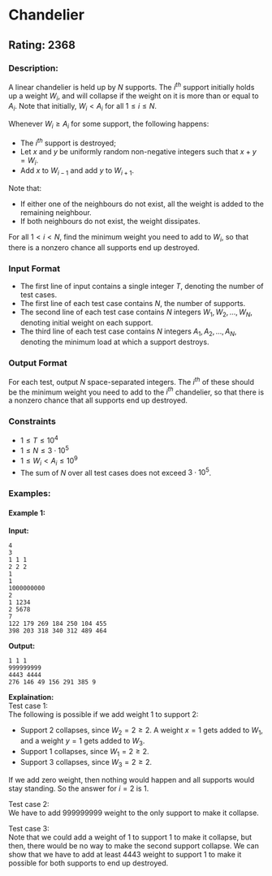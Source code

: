 # Chandelier
## Rating: 2368
### Description:
A linear chandelier is held up by $N$ supports. The $i^{th}$ support initially holds up a weight $W_i$, and will collapse if the weight on it is more than or equal to $A_i$. Note that initially, $W_i < A_i$ for all $1 \le i \le N$.

Whenever $W_i \ge A_i$ for some support, the following happens:
* The $i^{th}$ support is destroyed;
* Let $x$ and $y$ be uniformly random non-negative integers such that $x + y = W_i$.
* Add $x$ to $W_{i-1}$ and add $y$ to $W_{i+1}$.

Note that:
* If either one of the neighbours do not exist, all the weight is added to the remaining neighbour.
* If both neighbours do not exist, the weight dissipates.

For all $1 < i < N$, find the minimum weight you need to add to $W_i$, so that there is a nonzero chance all supports end up destroyed.

### Input Format
* The first line of input contains a single integer $T$, denoting the number of test cases.
* The first line of each test case contains $N$, the number of supports.
* The second line of each test case contains $N$ integers $W_1, W_2, \dots, W_N$, denoting initial weight on each support.
* The third line of each test case contains $N$ integers $A_1, A_2, \dots, A_N$, denoting the minimum load at which a support destroys.

### Output Format

For each test, output $N$ space-separated integers. The $i^{th}$ of these should be the minimum weight you need to add to the $i^{th}$ chandelier, so that there is a nonzero chance that all supports end up destroyed.

### Constraints

* $1 \le T \le 10^{4}$
* $1 \le N \le 3 \cdot 10^{5}$
* $1 \le W_{i} < A_{i} \le 10^{9}$
* The sum of $N$ over all test cases does not exceed $3 \cdot 10^{5}$.

### Examples:
#### Example 1:
**Input:**
```
4
3
1 1 1
2 2 2
1
1
1000000000
2
1 1234
2 5678
7
122 179 269 184 250 104 455
398 203 318 340 312 489 464
```
**Output:**
```
1 1 1
999999999
4443 4444
276 146 49 156 291 385 9
```
**Explaination:**  
Test case 1:   
The following is possible if we add weight 1 to support 2:
* Support 2 collapses, since $W_2 = 2 \ge 2$. A weight $x=1$ gets added to $W_1$, and a weight $y=1$ gets added to $W_3$.
* Support 1 collapses, since $W_1 = 2 \ge 2$.
* Support 3 collapses, since $W_3 = 2 \ge 2$.

If we add zero weight, then nothing would happen and all supports would stay standing. So the answer for $i=2$ is 1.

Test case 2:  
We have to add 999999999 weight to the only support to make it collapse.

Test case 3:  
Note that we could add a weight of 1 to support 1 to make it collapse, but then, there would be no way to make the second support collapse. We can show that we have to add at least 4443 weight to support 1 to make it possible for both supports to end up destroyed.